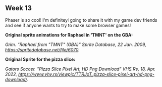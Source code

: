 ## **Week 13** ##

Phaser is so cool! I'm definiteyl going to share it with my game dev friends and see if anyone wants to try to make some browser games!


**Original sprite animations for Raphael in 'TMNT' on the GBA:**

*Grim. “Raphael from "TMNT" (GBA)” Sprite Database, 22 Jan. 2009, https://spritedatabase.net/file/6070.*

**Original Sprite for the pizza slice:**

*Gators Soccer. "Pizza Slice Pixel Art, HD Png Download" VHS.Rs, 18, Apr. 2022, https://www.vhv.rs/viewpic/TTRJoT_pizza-slice-pixel-art-hd-png-download/.*
